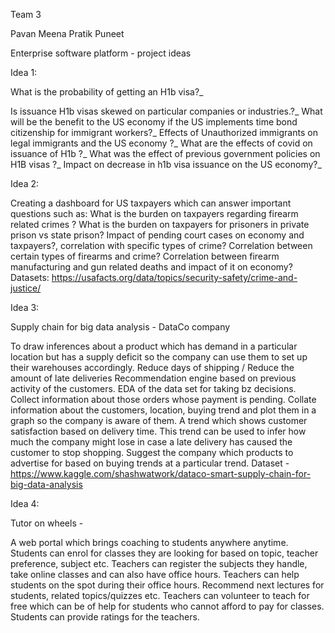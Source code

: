  Team 3 

Pavan 
Meena
Pratik
Puneet



Enterprise software platform - project ideas 


Idea 1: 


What is the probability of getting an H1b visa?_

Is issuance H1b visas skewed on particular companies or industries.?_
What will be the benefit to the US economy if the US implements time bond citizenship for immigrant workers?_
Effects  of Unauthorized immigrants on legal immigrants and the US economy ?_
What are the effects of covid on issuance of H1b ?_
What was the effect of previous government policies on H1B visas ?_
Impact on decrease in h1b visa issuance on the US economy?_
 
 
 
Idea 2:
 
Creating a dashboard for US taxpayers which can answer important questions such as:
What is the  burden on taxpayers regarding firearm related crimes ?
What is the burden on taxpayers for prisoners in private prison vs state prison?
Impact of pending court cases on economy and taxpayers?, correlation with specific types of crime?
Correlation between certain types of firearms and crime?
Correlation between firearm manufacturing and gun related deaths and impact of it on economy?
Datasets: https://usafacts.org/data/topics/security-safety/crime-and-justice/


Idea 3:

Supply chain for big data analysis - DataCo company


To draw inferences about a product which has demand in a particular location but has a supply deficit so the company can use them to set up their warehouses accordingly.
Reduce days of shipping / Reduce the amount of late deliveries
Recommendation engine based on previous activity of the customers.
EDA of the data set for taking bz decisions.
Collect information about those orders whose payment is pending. Collate information about the customers, location, buying trend and plot them in a graph so the company is aware of them.
A trend which shows customer satisfaction based on delivery time. This trend can be used to infer how much the company might lose in case a late delivery has caused the customer to stop shopping. 
Suggest the company which products to advertise for based on buying trends at a particular trend.
Dataset - https://www.kaggle.com/shashwatwork/dataco-smart-supply-chain-for-big-data-analysis


Idea 4:

 Tutor on wheels - 


A web portal which brings coaching to students anywhere anytime. 
Students can enrol for classes they are looking for based on topic, teacher preference, subject etc.
Teachers can register the subjects they handle, take online classes and can also have office hours.
Teachers can help students on the spot during their office hours.
Recommend next lectures for students, related topics/quizzes etc.
Teachers can volunteer to teach for free which can be of help for students who cannot afford to pay for classes.
Students can provide ratings for the teachers.
